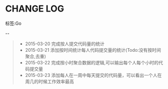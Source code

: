 # CHANGE LOG

标签:Go

--


>* 2015-03-20 完成按人提交代码量的统计
>* 2015-03-21 添加按时间统计每人代码提交量的统计(Todo:没有按时间聚合,去重)
>* 2015-03-22 完成按小时聚合数据的逻辑,可以输出每个人每个小时的代码提交量
>* 2015-03-23 添加每人在一周中每天提交的代码量，可以看出一个人在周几的时候工作效率最高
